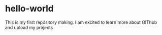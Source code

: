 # hello-world
This is my first repository making. I am excited to learn more about GIThub and upload my projects
